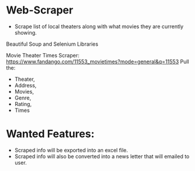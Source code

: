 # Web-Scraper
* Scrape list of local theaters along with what movies they are currently showing.

Beautiful Soup and Selenium Libraries

Movie Theater Times Scraper:
https://www.fandango.com/11553_movietimes?mode=general&q=11553
Pull the:
  * Theater,
  * Address,
  * Movies,
  * Genre,
  * Rating,
  * Times

# Wanted Features:
* Scraped info will be exported into an excel file.
* Scraped info will also be converted into a news letter that will emailed to user.